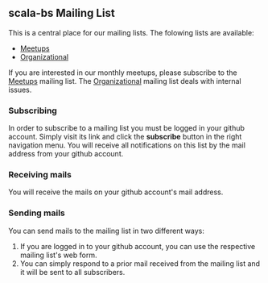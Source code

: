 ## scala-bs Mailing List

This is a central place for our mailing lists. The folowing lists are available:

+ [Meetups][1]
+ [Organizational][2]

If you are interested in our monthly meetups, please subscribe to the [Meetups][1] mailing list. The [Organizational][2] mailing list deals with internal issues.

### Subscribing

In order to subscribe to a mailing list you must be logged in your github account. Simply visit its link and click the __subscribe__ button in the right navigation menu. You will receive all notifications on this list by the mail address from your github account.

### Receiving mails

You will receive the mails on your github account's mail address.

### Sending mails

You can send mails to the mailing list in two different ways:

1. If you are logged in to your github account, you can use the respective mailing list's web form.
2. You can simply respond to a prior mail received from the mailing list and it will be sent to all subscribers.








[1]: https://github.com/scala-bs/scala-bs/issues/3
[2]: https://github.com/scala-bs/scala-bs/issues/5